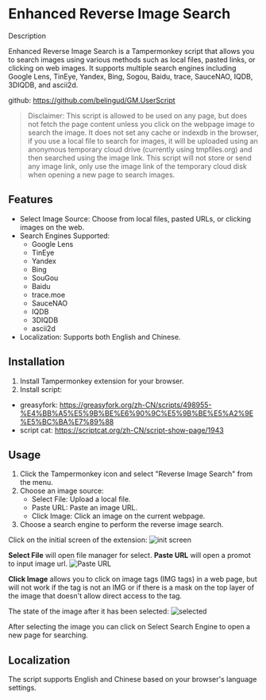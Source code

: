 # Enhanced Reverse Image Search

Description

Enhanced Reverse Image Search is a Tampermonkey script that allows you to search images using various methods such as local files, pasted links, or clicking on web images. It supports multiple search engines including Google Lens, TinEye, Yandex, Bing, Sogou, Baidu, trace, SauceNAO, IQDB, 3DIQDB, and ascii2d.

github: https://github.com/belingud/GM.UserScript

> Disclaimer: This script is allowed to be used on any page, but does not fetch the page content unless you click on the webpage image to search the image. It does not set any cache or indexdb in the browser, if you use a local file to search for images, it will be uploaded using an anonymous temporary cloud drive (currently using tmpfiles.org) and then searched using the image link. This script will not store or send any image link, only use the image link of the temporary cloud disk when opening a new page to search images.

## Features

- Select Image Source: Choose from local files, pasted URLs, or clicking images on the web.
- Search Engines Supported:
  - Google Lens
  - TinEye
  - Yandex
  - Bing
  - SouGou
  - Baidu
  - trace.moe
  - SauceNAO
  - IQDB
  - 3DIQDB
  - ascii2d
- Localization: Supports both English and Chinese.

## Installation
1. Install Tampermonkey extension for your browser.
2. Install script:
  - greasyfork: https://greasyfork.org/zh-CN/scripts/498955-%E4%BB%A5%E5%9B%BE%E6%90%9C%E5%9B%BE%E5%A2%9E%E5%BC%BA%E7%89%88
  - script cat: https://scriptcat.org/zh-CN/script-show-page/1943 


## Usage

1. Click the Tampermonkey icon and select "Reverse Image Search" from the menu.
2. Choose an image source:
    - Select File: Upload a local file.
    - Paste URL: Paste an image URL.
    - Click Image: Click an image on the current webpage.
3. Choose a search engine to perform the reverse image search.

Click on the initial screen of the extension:
![init screen](https://gmuserscript.lte.ink/popup_en.png)

**Select File** will open file manager for select.
**Paste URL** will open a promot to input image url.
![Paste URL](https://gmuserscript.lte.ink/pasteimg_en.png)

**Click Image** allows you to click on image tags (IMG tags) in a web page, but will not work if the tag is not an IMG or if there is a mask on the top layer of the image that doesn't allow direct access to the tag.

The state of the image after it has been selected:
![selected](https://gmuserscript.lte.ink/selected_en.png)

After selecting the image you can click on Select Search Engine to open a new page for searching.


## Localization

The script supports English and Chinese based on your browser's language settings.